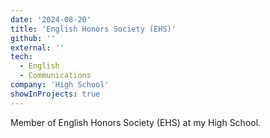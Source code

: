 ```yaml
---
date: '2024-08-20'
title: 'English Honors Society (EHS)'
github: ''
external: ''
tech:
  - English
  - Communications
company: 'High School'
showInProjects: true
---
```


Member of English Honors Society (EHS) at my High School.
